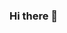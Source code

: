### Hi there 👋

<!--
**qadeeros/qadeeros** is a ✨ _special_ ✨ repository because its `README.md` (this file) appears on your GitHub profile.

Here are some ideas to get you started:

- 🔭 I’m currently working on hands on exercises to learn advanced data analytics and data science concepts.
- 🌱 I’m currently in the process of unifying all my respository under one GitHub profile, basics of data science concepts both supervised and unsuperised. 
- 👯 I’m looking to collaborate on marketing related repositories (MMM Marketing Mix Modeling, Digital Attribution and Channel Optimizations) and other related projects.
- 🤔 I’m looking for help with frontend applications embedded to display the results for the end users.
- 💬 Ask me anything related to data preparation, data flow management, ETL/ELT and data visualization.
- 😄 Pronouns: He/Him
- ⚡ Fun fact: In my free time I am streaming content on my TV or mobile device.

 📫 How to reach me: LinkedIn or email me!
-->
